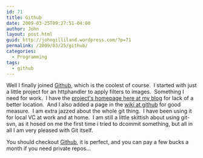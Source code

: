```yaml
---
id: 71
title: Github
date: 2009-03-25T09:27:51-04:00
author: John
layout: post.html
guid: http://johngilliland.wordpress.com/?p=71
permalink: /2009/03/25/github/
categories:
  - Programming
tags:
  - github
---
```

Well I finally joined <a href="http://www.github.com/lilmudd" target="_blank">Github</a>, which is the coolest of course.  I started with just a little project for an httphandler to apply filters to images.  Something I need for work.  I have the <a href="http://johngilliland.wordpress.com/imagehandler/" target="_self">project's homepage here at my blog</a> for lack of a better location.  And I also added a page in the <a href="http://wiki.github.com/lilmudd/imagehandler" target="_blank">wiki at github</a> for good measure.  I am extra jazzed about the whole git thing.  I have been using it for local VC at work and at home.  I am still a little skittish about using git-svn, as it hosed on me the first time i tried to dcommit something, but all in all I am very pleased with Git itself.

You should checkout <a href="http://www.github.com" target="_blank">Github</a>, it is perfect, and you can pay a few bucks a month if you need private repos...
